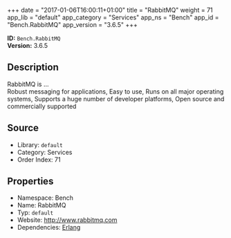 ﻿+++
date = "2017-01-06T16:00:11+01:00"
title = "RabbitMQ"
weight = 71
app_lib = "default"
app_category = "Services"
app_ns = "Bench"
app_id = "Bench.RabbitMQ"
app_version = "3.6.5"
+++

**ID:** `Bench.RabbitMQ`  
**Version:** 3.6.5  
<!--more-->

## Description
RabbitMQ is ...  
Robust messaging for applications,
Easy to use,
Runs on all major operating systems,
Supports a huge number of developer platforms,
Open source and commercially supported

## Source

* Library: `default`
* Category: Services
* Order Index: 71

## Properties

* Namespace: Bench
* Name: RabbitMQ
* Typ: `default`
* Website: <http://www.rabbitmq.com>
* Dependencies: [Erlang](/app/Bench.Erlang)

